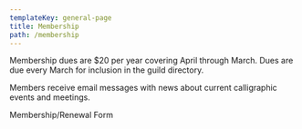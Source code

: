```yaml
---
templateKey: general-page
title: Membership
path: /membership
---
```

Membership dues are $20 per year covering April through March. Dues are due every March for inclusion in the guild directory.

Members receive email messages with news about current calligraphic events and meetings. 

Membership/Renewal Form
